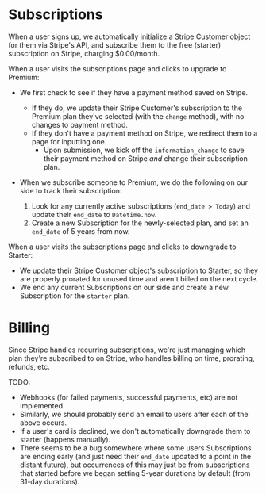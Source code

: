 # Subscriptions

When a user signs up, we automatically initialize a Stripe Customer object for them via Stripe's API,
and subscribe them to the free (starter) subscription on Stripe, charging $0.00/month.

When a user visits the subscriptions page and clicks to upgrade to Premium:

- We first check to see if they have a payment method saved on Stripe.
  - If they do, we update their Stripe Customer's subscription to the Premium plan they've selected
    (with the `change` method), with no changes to payment method.
  - If they don't have a payment method on Stripe, we redirect them to a page for inputting one.
  	- Upon submission, we kick off the `information_change` to save their payment method on Stripe
  	  _and_ change their subscription plan.

- When we subscribe someone to Premium, we do the following on our side to track their subscription:
  1. Look for any currently active subscriptions (`end_date > Today`) and update their `end_date` to
     `Datetime.now`.
  2. Create a new Subscription for the newly-selected plan, and set an `end_date` of 5 years from now.

When a user visits the subscriptions page and clicks to downgrade to Starter:

- We update their Stripe Customer object's subscription to Starter, so they are properly prorated for
  unused time and aren't billed on the next cycle.
- We end any current Subscriptions on our side and create a new Subscription for the `starter` plan.

# Billing
Since Stripe handles recurring subscriptions, we're just managing which plan they're subscribed to
on Stripe, who handles billing on time, prorating, refunds, etc.

TODO:

- Webhooks (for failed payments, successful payments, etc) are not implemented.
- Similarly, we should probably send an email to users after each of the above occurs.
- If a user's card is declined, we don't automatically downgrade them to starter (happens manually).
- There seems to be a bug somewhere where some users Subscriptions are ending early (and just need their
  `end_date` updated to a point in the distant future), but occurrences of this may just be from
  subscriptions that started before we began setting 5-year durations by default (from 31-day durations).